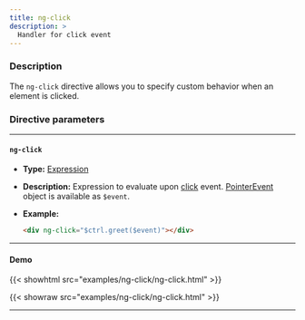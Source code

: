 ```yaml
---
title: ng-click
description: >
  Handler for click event
---
```


### Description

The `ng-click` directive allows you to specify custom behavior when an element
is clicked.

### Directive parameters

---

#### `ng-click`

- **Type:** [Expression](../../../typedoc/types/Expression.html)
- **Description:** Expression to evaluate upon
  [click](https://developer.mozilla.org/en-US/docs/Web/API/Element/click_event)
  event.
  [PointerEvent](https://developer.mozilla.org/en-US/docs/Web/API/PointerEvent)
  object is available as `$event`.
- **Example:**

  ```html
  <div ng-click="$ctrl.greet($event)"></div>
  ```

---

#### Demo

{{< showhtml src="examples/ng-click/ng-click.html" >}}

{{< showraw src="examples/ng-click/ng-click.html" >}}

---
